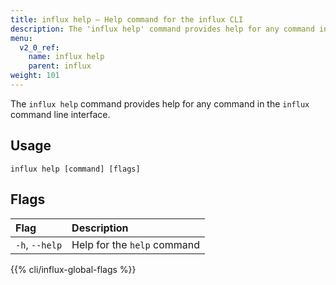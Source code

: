 ```yaml
---
title: influx help – Help command for the influx CLI
description: The 'influx help' command provides help for any command in the `influx` command line interface.
menu:
  v2_0_ref:
    name: influx help
    parent: influx
weight: 101
---
```


The `influx help` command provides help for any command in the `influx` command line interface.

## Usage
```
influx help [command] [flags]
```

## Flags
| Flag           | Description             |
|:----           |:-----------             |
| `-h`, `--help` | Help for the `help` command |

{{% cli/influx-global-flags %}}
